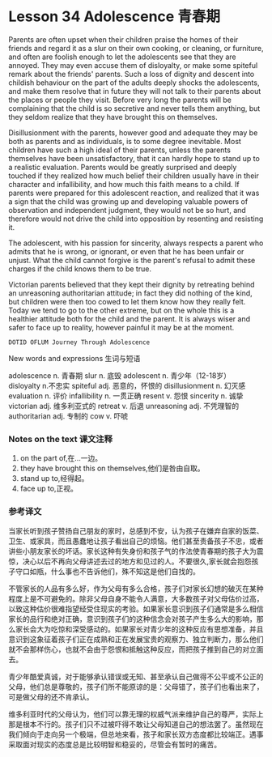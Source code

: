 # Lesson 34 Adolescence 青春期
Parents are often upset when their children praise the homes of their friends and regard it as a slur on their own cooking, or cleaning, or furniture, and often are foolish enough to let the adolescents see that they are annoyed. They may even accuse them of disloyalty, or make some spiteful remark about the friends' parents. Such a loss of dignity and descent into childish behaviour on the part of the adults deeply shocks the adolescents, and make them resolve that in future they will not talk to their parents about the places or people they visit. Before very long the parents will be complaining that the child is so secretive and never tells them anything, but they seldom realize that they have brought this on themselves.

Disillusionment with the parents, however good and adequate they may be both as parents and as individuals, is to some degree inevitable. Most children have such a high ideal of their parents, unless the parents themselves have been unsatisfactory, that it can hardly hope to stand up to a realistic evaluation. Parents would be greatly surprised and deeply touched if they realized how much belief their children usually have in their character and infallibility, and how much this faith means to a child. If parents were prepared for this adolescent reaction, and realized that it was a sign that the child was growing up and developing valuable powers of observation and independent judgment, they would not be so hurt, and therefore would not drive the child into opposition by resenting and resisting it.

The adolescent, with his passion for sincerity, always respects a parent who admits that he is wrong, or ignorant, or even that he has been unfair or unjust. What the child cannot forgive is the parent's refusal to admit these charges if the child knows them to be true.

Victorian parents believed that they kept their dignity by retreating behind an unreasoning authoritarian attitude; in fact they did nothing of the kind, but children were then too cowed to let them know how they really felt. Today we tend to go to the other extreme, but on the whole this is a healthier attitude both for the child and the parent. It is always wiser and safer to face up to reality, however painful it may be at the moment.
	
	DOTID OFLUM Journey Through Adolescence

New words and expressions 生词与短语

adolescence n. 青春期
	slur n. 底毁
	adolescent n. 青少年（12-18岁）
	disloyalty n.不忠实
	spiteful adj. 恶意的，怀恨的
	disillusionment n. 幻灭感
	evaluation n. 评价
	infallibility n. 一贯正确
	resent v. 怨恨
	sincerity n. 诚挚
	victorian adj. 维多利亚式的
	retreat v. 后退
	unreasoning adj. 不凭理智的
	authoritarian adj. 专制的
	cow v. 吓唬

### Notes on the text 课文注释

1. on the part of,在...一边。
2. they have brought this on themselves,他们是咎由自取。
3. stand up to,经得起。
4. face up to,正视。

### 参考译文

当家长听到孩子赞扬自己朋友的家时，总感到不安，认为孩子在嫌弃自家的饭菜、卫生、或家具，而且愚蠢地让孩子看出自己的烦恼。他们甚至责备孩子不忠，或者讲些小朋友家长的坏话。家长这种有失身份和孩子气的作法使青春期的孩子大为震惊，决心以后不再向父母讲述去过的地方和见过的人。不要很久,家长就会抱怨孩子守口如瓶，什么事也不告诉他们，殊不知这是他们自找的。

不管家长的人品有多么好，作为父母有多么合格，孩子们对家长幻想的破灭在某种程度上是不可避免的。除非父母自身不能令人满意，大多数孩子对父母估价过高，以致这种估价很难指望经受住现实的考验。如果家长意识到孩子们通常是多么相信家长的品行和绝对正确，意识到孩子们的这种信念会对孩子产生多么大的影响，那么家长会大为吃惊和深受感动的。如果家长对青少年的这种反应有思想准备，并且意识到这象征着孩子们正在成熟和正在发展宝贵的观察力、独立判断力，那么他们就不会那样伤心，也就不会由于怨恨和抵触这种反应，而把孩子推到自己的对立面去。

青少年酷爱真诚，对于能够承认错误或无知、甚至承认自己做得不公平或不公正的父母，他们总是尊敬的，孩子们所不能原谅的是：父母错了，孩子们也看出来了，可是做父母的还不肯承认。

维多利亚时代的父母认为，他们可以靠无理的权威气派来维护自己的尊严，实际上那是根本不行的。孩子们只不过被吓得不敢让父母知道自己的想法罢了。虽然现在我们倾向于走向另一个极端，但总地来看，孩子和家长双方态度都比较端正。遇事采取面对现实的态度总是比较明智和稳妥的，尽管会有暂时的痛苦。

